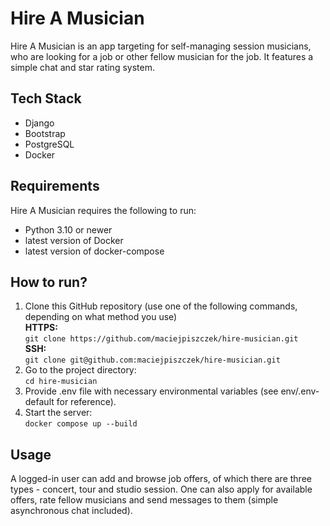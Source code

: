 # Hire A Musician
Hire A Musician is an app targeting for self-managing session musicians, who are looking for a job or other fellow 
musician for the job. It features a simple chat and star rating system.

## Tech Stack
- Django
- Bootstrap
- PostgreSQL
- Docker

## Requirements
Hire A Musician requires the following to run:
- Python 3.10 or newer
- latest version of Docker
- latest version of docker-compose

## How to run?

1. Clone this GitHub repository (use one of the following commands, depending on what method you use)  
**HTTPS:**  
`git clone https://github.com/maciejpiszczek/hire-musician.git`  
**SSH:**  
`git clone git@github.com:maciejpiszczek/hire-musician.git`
2. Go to the project directory:  
`cd hire-musician`
3. Provide .env file with necessary environmental variables (see env/.env-default for reference).
4. Start the server:  
`docker compose up --build`

## Usage

A logged-in user can add and browse job offers, of which there are three types - concert, tour and studio session.
One can also apply for available offers, rate fellow musicians and send messages to them (simple asynchronous chat included).
